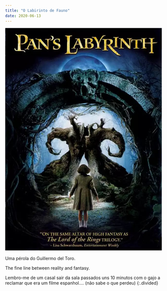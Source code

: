 ```yaml
---
title: "O Labirinto de Fauno"
date: 2020-06-13
---
```


![fauno](assets/images/flm_16.jpg)

Uma pérola do Guillermo del Toro.

The fine line between reality and fantasy.

Lembro-me de um casal sair da sala passados uns 10 minutos com o gajo a reclamar que era um filme espanhol.... (não sabe o que perdeu)
{:.divided}